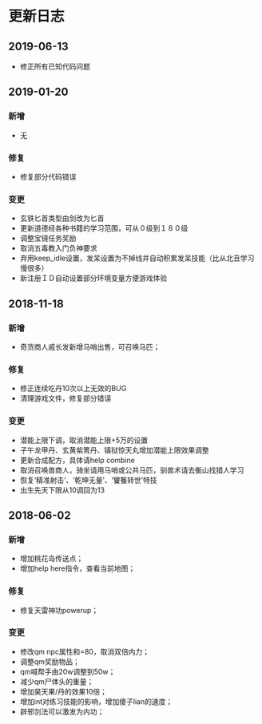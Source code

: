 # 更新日志

## 2019-06-13

* 修正所有已知代码问题

## 2019-01-20

### 新增

* 无

### 修复

* 修复部分代码错误

### 变更

* 玄铁匕首类型由剑改为匕首
* 更新道德经各种书籍的学习范围，可从０级到１８０级
* 调整宝镜任务奖励
* 取消五毒教入门负神要求
* 弃用keep_idle设置，发呆设置为不掉线并自动积累发呆技能（比从北丑学习慢很多）
* 新注册ＩＤ自动设置部分环境变量方便游戏体验


## 2018-11-18

### 新增

* 奇货商人戚长发新增马哨出售，可召唤马匹；

### 修复

* 修正连续吃丹10次以上无效的BUG
* 清理游戏文件，修复部分错误

### 变更

* 潜能上限下调，取消潜能上限+5万的设置
* 子午龙甲丹、玄黄紫箐丹、镇狱惊天丸增加潜能上限效果调整
* 更新合成配方，具体请help combine
* 取消召唤兽商人，骑坐请用马哨或公共马匹，驯兽术请去衡山找猎人学习
* 恢复‘精准射击’、‘乾坤无量’、‘饕餮转世’特技
* 出生先天下限从10调回为13


## 2018-06-02

### 新增

* 增加桃花岛传送点；
* 增加help here指令，查看当前地图；

### 修复

* 修复天雷神功powerup；

### 变更

* 修改qm npc属性和=80，取消双倍内力；
* 调整qm奖励物品；
* qm喊帮手由20w调整到50w；
* 减少qm尸体头的重量；
* 增加昊天果/丹的效果10倍；
* 增加int对练习技能的影响，增加傻子lian的速度；
* 辟邪剑法可以激发为内功；
